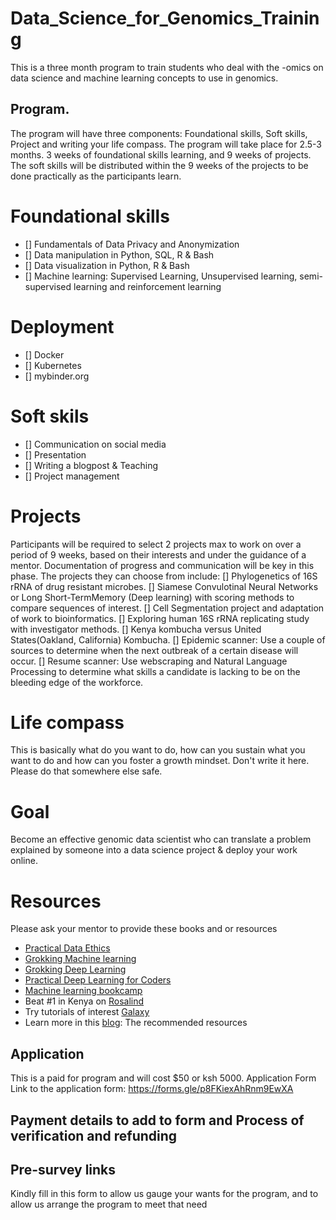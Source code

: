 # Data_Science_for_Genomics_Training
This is a three month program to train students who deal with the -omics on data science and machine learning concepts to use in genomics.

## Program.
The program will have three components: Foundational skills, Soft skills, Project and writing your life compass.
The program will take place for 2.5-3 months. 3 weeks of foundational skills learning, and 9 weeks of projects. The soft skills will be distributed within the 9 weeks of the projects to be done practically as the participants learn.

# Foundational skills  
* [] Fundamentals of Data Privacy and Anonymization
* [] Data manipulation in Python, SQL, R & Bash
* [] Data visualization in Python, R & Bash   
* [] Machine learning: Supervised Learning, Unsupervised learning, semi-supervised learning and reinforcement learning  

# Deployment  
* [] Docker
* [] Kubernetes
* [] mybinder.org

# Soft skils  
* [] Communication on social media 
* [] Presentation
* [] Writing a blogpost & Teaching
* [] Project management

# Projects  
Participants will be required to select 2 projects max to work on over a period of 9 weeks, based on their interests and under the guidance of a mentor. Documentation of progress and communication will be key in this phase. The projects they can choose from include:
[] Phylogenetics of 16S rRNA of drug resistant microbes.
[] Siamese Convulotinal Neural Networks or Long Short-TermMemory (Deep learning) with scoring methods to compare sequences of interest.
[] Cell Segmentation project and adaptation of work to bioinformatics.
[] Exploring human 16S rRNA replicating study with investigator methods.
[] Kenya kombucha versus United States(Oakland, California) Kombucha.
[] Epidemic scanner: Use a couple of sources to determine when the next outbreak of a certain disease will occur.
[] Resume scanner: Use webscraping and Natural Language Processing to determine what skills a candidate is lacking to be on the bleeding edge of the workforce.

# Life compass   
This is basically what do you want to do, how can you sustain what you want to do and how can you foster a growth mindset. Don't write it here. Please do that somewhere else safe.

# Goal 
Become an effective genomic data scientist who can translate a problem explained by someone into a data science project & deploy your work online.

# Resources   
Please ask your mentor to provide these books and or resources 
* [Practical Data Ethics](https://youtube.com/playlist?list=PLtmWHNX-gukKHo6LBrdq82QadvUEwyaJ7)
* [Grokking Machine learning](https://www.manning.com/books/grokking-machine-learning?query=machine%20learning%20%20b)   
* [Grokking Deep Learning](https://www.manning.com/books/grokking-deep-learning?query=deep%20learning)   
* [Practical Deep Learning for Coders](https://course.fast.ai/)  
* [Machine learning bookcamp](https://www.manning.com/books/machine-learning-bookcamp?query=machine%20learning)  
* Beat #1 in Kenya on [Rosalind](https://rosalind.info/problems/locations/)  
* Try tutorials of interest [Galaxy](https://training.galaxyproject.org/)  
* Learn more in this [blog](https://www.notion.so/nyab/Nyabuti-M-c86690dc31a0462abff020498ac557a1): The recommended resources   

## Application
This is a paid for program and will cost $50 or ksh 5000. 
Application Form
Link to the application form:
https://forms.gle/p8FKiexAhRnm9EwXA

## Payment details to add to form and Process of verification and refunding


## Pre-survey links
Kindly fill in this form to allow us gauge your wants for the program, and to allow us arrange the program to meet that need



